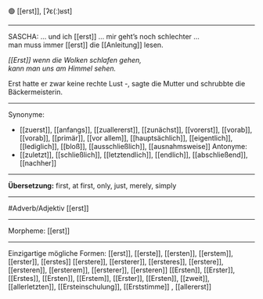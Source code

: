 🟢 [[erst]], [ʔɛ(ː)ʁst]

---
SASCHA: … und ich [[erst]] … mir geht’s noch schlechter ...
man muss immer [[erst]] die [[Anleitung]] lesen.  

*[[Erst]] wenn die Wolken schlafen gehen,*  
*kann man uns am Himmel sehen.*  

Erst hatte er zwar keine rechte Lust -, sagte die Mutter und schrubbte die Bäckermeisterin. 

---
Synonyme: 
- [[zuerst]], [[anfangs]], [[zuallererst]], [[zunächst]], [[vorerst]], [[vorab]], [[vorab]], [[primär]], [[vor allem]], [[hauptsächlich]], [[eigentlich]], [[lediglich]], [[bloß]], [[ausschließlich]], [[ausnahmsweise]]
Antonyme:
- [[zuletzt]], [[schließlich]], [[letztendlich]], [[endlich]], [[abschließend]], [[nachher]]

---
**Übersetzung:**
first, at first, only, just, merely, simply

---
#Adverb/Adjektiv [[erst]]

---
Morpheme:
[[erst]]

---

Einzigartige mögliche Formen:
[[erst]], [[erste]], [[ersten]], [[erstem]], [[erster]], [[erstes]]
[[erstere]], [[ersterer]], [[ersteres]], [[erstere]], [[ersteren]], [[ersterem]], [[ersterer]], [[ersteren]]
[[Ersten]], [[Erster]], [[Erstes]], [[Ersten]], [[Erstem]], [[Erster]], [[Ersten]], [[zweit]], [[allerletzten]], [[Ersteinschulung]], [[Erststimme]]
, [[allererst]]